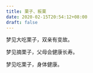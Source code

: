 ```yaml
---
title: 栗子、板栗
date: 2020-02-15T20:54:12+08:00
draft: false
---
```


梦见大吃栗子，双亲有变故。<br>


梦见摘栗子，父母会健康长寿。<br>


梦见吃栗子，身体健康。<br>

